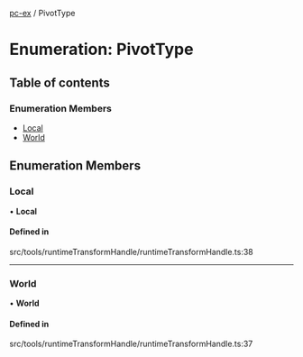 [pc-ex](https://github.com/TheFBplus/pc-ex/blob/master/docs/md/README.md) / PivotType

# Enumeration: PivotType

## Table of contents

### Enumeration Members

- [Local](https://github.com/TheFBplus/pc-ex/blob/master/docs/md/enums/PivotType.md#local)
- [World](https://github.com/TheFBplus/pc-ex/blob/master/docs/md/enums/PivotType.md#world)

## Enumeration Members

### Local

• **Local**

#### Defined in

src/tools/runtimeTransformHandle/runtimeTransformHandle.ts:38

___

### World

• **World**

#### Defined in

src/tools/runtimeTransformHandle/runtimeTransformHandle.ts:37
